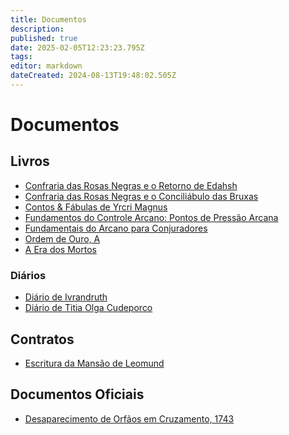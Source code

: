 ```yaml
---
title: Documentos
description: 
published: true
date: 2025-02-05T12:23:23.795Z
tags: 
editor: markdown
dateCreated: 2024-08-13T19:48:02.505Z
---
```


<!-- SUBTITLE: Visão geral sobre Documentos -->

# Documentos

## Livros
- [Confraria das Rosas Negras e o Retorno de Edahsh](/documentos/confraria-das-rosas-negras-e-o-retorno-de-edahsh)
- [Confraria das Rosas Negras e o Conciliábulo das Bruxas](/documentos/confraria-das-rosas-negras-e-o-conciliabulo-das-bruxas)
- [Contos & Fábulas de Yrcri Magnus](/documentos/contos-fabulas-de-yrcri-magnus#contos-fabulas-de-yrcri-magnus)
- [Fundamentos do Controle Arcano: Pontos de Pressão Arcana](/documentos/fundamentos-do-controle-arcano-pontos-de-pressão-arcana)
- [Fundamentais do Arcano para Conjuradores](/documentos/fundamentais-do-arcano-para-conjuradores)
- [Ordem de Ouro, A](/documentos/a-ordem-de-ouro-(livro))
- [A Era dos Mortos](/documentos/a-era-dos-mortos-livro)

### Diários
- [Diário de Ivrandruth](/documentos/diario-de-ivrandruth)
- [Diário de Titia Olga Cudeporco](/documentos/diário-da-titia-olga-cudeporco)

## Contratos
- [Escritura da Mansão de Leomund](/documentos/escritura-da-mansao-de-leomund)

## Documentos Oficiais
- [Desaparecimento de Orfãos em Cruzamento, 1743](/documentos/desaparecimento-de-orfaos-em-cruzamento-1743)

